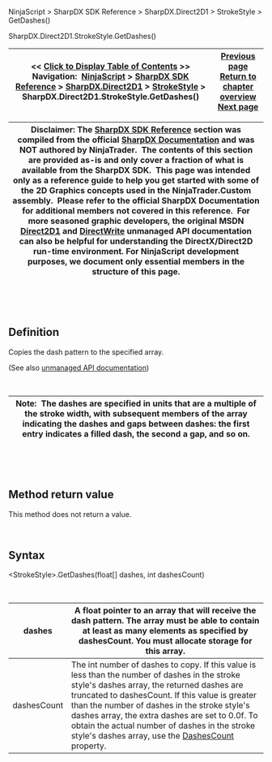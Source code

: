 ﻿


NinjaScript \> SharpDX SDK Reference \> SharpDX.Direct2D1 \> StrokeStyle \> GetDashes()






















SharpDX.Direct2D1\.StrokeStyle.GetDashes()







| \<\< [Click to Display Table of Contents](sharpdx_direct2d1_strokestyle_getdashes.md) \>\> **Navigation:**     [NinjaScript](ninjascript.md) \> [SharpDX SDK Reference](sharpdx_sdk_reference.md) \> [SharpDX.Direct2D1](sharpdx_direct2d1.md) \> [StrokeStyle](sharpdx_direct2d1_strokestyle.md) \> SharpDX.Direct2D1\.StrokeStyle.GetDashes() | [Previous page](sharpdx_direct2d1_strokestyle_endcap.md) [Return to chapter overview](sharpdx_direct2d1_strokestyle.md) [Next page](sharpdx_direct2d1_strokestyle_linejoin.md) |
| --- | --- |













| Disclaimer: The [SharpDX SDK Reference](sharpdx_sdk_reference.md) section was compiled from the official [SharpDX Documentation](http://sharpdx.org/) and was NOT authored by NinjaTrader.  The contents of this section are provided as\-is and only cover a fraction of what is available from the SharpDX SDK.  This page was intended only as a reference guide to help you get started with some of the 2D Graphics concepts used in the NinjaTrader.Custom assembly.  Please refer to the official SharpDX Documentation for additional members not covered in this reference.  For more seasoned graphic developers, the original MSDN [Direct2D1](https://msdn.microsoft.com/en-us/library/windows/desktop/dd370990.aspx) and [DirectWrite](https://msdn.microsoft.com/en-us/library/windows/desktop/dd368038.aspx) unmanaged API documentation can also be helpful for understanding the DirectX/Direct2D run\-time environment. For NinjaScript development purposes, we document only essential members in the structure of this page. |
| --- |



 


 


## Definition


Copies the dash pattern to the specified array. 


(See also [unmanaged API documentation](https://msdn.microsoft.com/en-us/library/dd372230.aspx))


 




| Note:  The dashes are specified in units that are a multiple of the stroke width, with subsequent members of the array indicating the dashes and gaps between dashes: the first entry indicates a filled dash, the second a gap, and so on. |
| --- |



 


 


## Method return value


This method does not return a value.


 


## Syntax


\<StrokeStyle\>.GetDashes(float\[] dashes, int dashesCount)


 




| dashes | A float pointer to an array that will receive the dash pattern. The array must be able to contain at least as many elements as specified by dashesCount. You must allocate storage for this array. |
| --- | --- |
| dashesCount | The int number of dashes to copy. If this value is less than the number of dashes in the stroke style's dashes array, the returned dashes are truncated to dashesCount. If this value is greater than the number of dashes in the stroke style's dashes array, the extra dashes are set to 0\.0f. To obtain the actual number of dashes in the stroke style's dashes array, use the [DashesCount](sharpdx_direct2d1_strokestyle_dashescount.md) property. |









